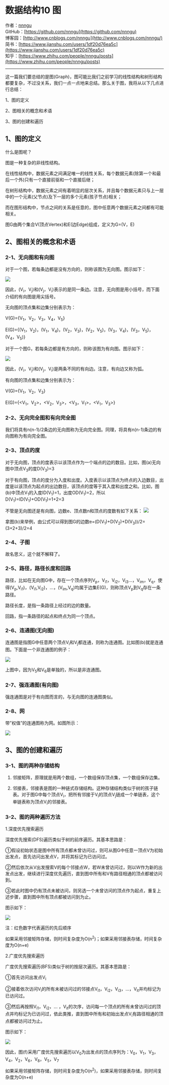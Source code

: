 # 数据结构10 图
作者：[nnngu](https://github.com/nnngu)  
GitHub：[https://github.com/nnngu](https://github.com/nnngu)  
博客园：[http://www.cnblogs.com/nnngu](http://www.cnblogs.com/nnngu/)  
简书：[https://www.jianshu.com/users/1df20d76ea5c](https://www.jianshu.com/users/1df20d76ea5c)  
知乎：[https://www.zhihu.com/people/nnngu/posts](https://www.zhihu.com/people/nnngu/posts)  

---

这一篇我们要总结的是图(Graph)，图可能比我们之前学习的线性结构和树形结构都要复杂，不过没关系，我们一点一点地来总结。那么关于图，我将从以下几点进行总结：

1、图的定义

2、图相关的概念和术语

3、图的创建和遍历

## 1、图的定义

什么是图呢？

图是一种复杂的非线性结构。

在线性结构中，数据元素之间满足唯一的线性关系，每个数据元素(除第一个和最后一个外)只有一个直接前驱和一个直接后继；

在树形结构中，数据元素之间有着明显的层次关系，并且每个数据元素只与上一层中的一个元素(父节点)及下一层的多个元素(孩子节点)相关；

而在图形结构中，节点之间的关系是任意的，图中任意两个数据元素之间都有可能相关。

图G由两个集合V(顶点Vertex)和E(边Edge)组成，定义为G=(V，E)

## 2、图相关的概念和术语

### 2-1、无向图和有向图

对于一个图，若每条边都是没有方向的，则称该图为无向图。图示如下：

![][1]

因此，(V<sub>i</sub>，V<sub>j</sub>)和(V<sub>j</sub>，V<sub>i</sub>)表示的是同一条边。注意，无向图是用小括号，而下面介绍的有向图是用尖括号。

无向图的顶点集和边集分别表示为：

V(G)={V<sub>1</sub>，V<sub>2</sub>，V<sub>3</sub>，V<sub>4</sub>，V<sub>5</sub>}

E(G)={(V<sub>1</sub>，V<sub>2</sub>)，(V<sub>1</sub>，V<sub>4</sub>)，(V<sub>2</sub>，V<sub>3</sub>)，(V<sub>2</sub>，V<sub>5</sub>)，(V<sub>3</sub>，V<sub>4</sub>)，(V<sub>3</sub>，V<sub>5</sub>)，(V<sub>4</sub>，V<sub>5</sub>)}

对于一个图G，若每条边都是有方向的，则称该图为有向图。图示如下：

![][2]

因此，(V<sub>i</sub>，V<sub>j</sub>)和(V<sub>j</sub>，V<sub>i</sub>)是两条不同的有向边。注意，有向边又称为弧。

有向图的顶点集和边集分别表示为：

V(G)={V<sub>1</sub>，V<sub>2</sub>，V<sub>3</sub>}

E(G)={<V<sub>1</sub>，V<sub>2</sub>>，<V<sub>2</sub>，V<sub>3</sub>>，<V<sub>3</sub>，V<sub>1</sub>>，<V<sub>1</sub>，V<sub>3</sub>>}

### 2-2、无向完全图和有向完全图

我们将具有n(n-1)/2条边的无向图称为无向完全图。同理，将具有n(n-1)条边的有向图称为有向完全图。

### 2-3、顶点的度

对于无向图，顶点的度表示以该顶点作为一个端点的边的数目。比如，图(a)无向图中顶点V<sub>3</sub>的度D(V<sub>3</sub>)=3

对于有向图，顶点的度分为入度和出度。入度表示以该顶点为终点的入边数目，出度是以该顶点为起点的出边数目，该顶点的度等于其入度和出度之和。比如，图(b)中顶点V<sub>1</sub>的入度ID(V<sub>1</sub>)=1，出度OD(V<sub>1</sub>)=2，所以D(V<sub>1</sub>)=ID(V<sub>1</sub>)+OD(V<sub>1</sub>)=1+2=3

不管是无向图还是有向图，边数e、顶点数n和顶点的度数有如下关系：
![][3]

拿图(b)来举例，由公式可以得到图G的边数e=(D(V<sub>1</sub>)+D(V<sub>2</sub>)+D(V<sub>3</sub>))/2=(3+2+3)/2=4

### 2-4、子图

故名思义，这个就不解释了。

### 2-5、路径，路径长度和回路

路径，比如在无向图G中，存在一个顶点序列V<sub>p</sub>，V<sub>i1</sub>，V<sub>i2</sub>，V<sub>i3</sub>…，V<sub>im</sub>，V<sub>q</sub>，使得(V<sub>p</sub>,V<sub>i1</sub>)，(V<sub>i1</sub>,V<sub>i2</sub>)，…，(V<sub>im</sub>,V<sub>q</sub>)均属于边集E(G)，则称顶点V<sub>p</sub>到V<sub>q</sub>存在一条路径。

路径长度，是指一条路径上经过的边的数量。

回路，指一条路径的起点和终点为同一个顶点。

### 2-6、连通图(无向图)

连通图是指图G中任意两个顶点V<sub>i</sub>和V<sub>j</sub>都连通，则称为连通图。比如图(b)就是连通图。下面是一个非连通图的例子：

![][4]

上图中，因为V<sub>5</sub>和V<sub>6</sub>是单独的，所以是非连通图。

### 2-7、强连通图(有向图)

强连通图是对于有向图而言的，与无向图的连通图类似。

### 2-8、网

带”权值”的连通图称为网。如图所示：

![][5]

## 3、图的创建和遍历

### 3-1、图的两种存储结构

1. 邻接矩阵，原理就是用两个数组，一个数组保存顶点集，一个数组保存边集。

2. 邻接表，邻接表是图的一种链式存储结构。这种存储结构类似于树的孩子链表。对于图G中每个顶点V<sub>i</sub>，把所有邻接于V<sub>i</sub>的顶点V<sub>j</sub>链成一个单链表，这个单链表称为顶点V<sub>i</sub>的邻接表。

### 3-2、图的两种遍历方法

1.深度优先搜索遍历

深度优先搜索(DFS)遍历类似于树的前序遍历。其基本思路是：

①假设初始状态是图中所有顶点都未曾访问过，则可从图G中任意一顶点V为初始出发点，首先访问出发点V，并将其标记为已访问过。

②然后依次从V出发搜索V的每个邻接点W，若W未曾访问过，则以W作为新的出发点出发，继续进行深度优先遍历，直到图中所有和V有路径相通的顶点都被访问到。

③若此时图中仍有顶点未被访问，则另选一个未曾访问的顶点作为起点，重复上述步骤，直到图中所有顶点都被访问到为止。

图示如下：

![][6]

注：红色数字代表遍历的先后顺序

如果采用邻接矩阵存储，则时间复杂度为O(n<sup>2</sup>)；如果采用邻接表存储，时间复杂度为O(n+e)

2.广度优先搜索遍历

广度优先搜索遍历(BFS)类似于树的按层次遍历。其基本思路是：

①首先访问出发点V<sub>i</sub>

②接着依次访问V<sub>i</sub>的所有未被访问过的邻接点V<sub>i1</sub>，V<sub>i2</sub>，V<sub>i3</sub>，…，V<sub>it</sub>并均标记为已访问过。

③然后再按照V<sub>i1</sub>，V<sub>i2</sub>，… ，V<sub>it</sub>的次序，访问每一个顶点的所有未曾访问过的顶点并均标记为已访问过，依此类推，直到图中所有和初始出发点V<sub>i</sub>有路径相通的顶点都被访问过为止。

图示如下：

![][7]

因此，图(f)采用广度优先搜索遍历以V<sub>0</sub>为出发点的顶点序列为：V<sub>0</sub>，V<sub>1</sub>，V<sub>3</sub>，V<sub>4</sub>，V<sub>2</sub>，V<sub>6</sub>，V<sub>8</sub>，V<sub>5</sub>，V<sub>7</sub>

如果采用邻接矩阵存储，则时间复杂度为O(n<sup>2</sup>)，如果采用邻接表存储，则时间复杂度为O(n+e)



  [1]: https://www.github.com/nnngu/FigureBed/raw/master/2018/1/24/1516730223298.jpg
  [2]: https://www.github.com/nnngu/FigureBed/raw/master/2018/1/24/1516730681397.jpg
  [3]: https://www.github.com/nnngu/FigureBed/raw/master/2018/1/24/1516731345534.jpg
  [4]: https://www.github.com/nnngu/FigureBed/raw/master/2018/1/24/1516732192699.jpg
  [5]: https://www.github.com/nnngu/FigureBed/raw/master/2018/1/24/1516732346259.jpg
  [6]: https://www.github.com/nnngu/FigureBed/raw/master/2018/1/24/1516733289957.jpg
  [7]: https://www.github.com/nnngu/FigureBed/raw/master/2018/1/24/1516734019011.jpg
